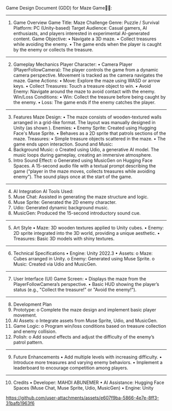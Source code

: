 Game Design Document (GDD) for Maze Game🧑‍💻:
________________________________________
1. Game Overview
Game Title: Maze Challenge
Genre: Puzzle / Survival
Platform: PC (Unity-based)
Target Audience: Casual gamers, AI enthusiasts, and players interested in experimental AI-generated content.
Game Objective:
•	Navigate a 3D maze.
•	Collect treasures while avoiding the enemy.
•	The game ends when the player is caught by the enemy or collects the treasure.
________________________________________
2. Gameplay Mechanics
Player Character:
•	Camera Player (PlayerFollowCamera):
The player controls the game from a dynamic camera perspective. Movement is tracked as the camera navigates the maze.
Game Actions:
•	Move: Explore the maze using WASD or arrow keys.
•	Collect Treasures: Touch a treasure object to win.
•	Avoid Enemy: Navigate around the maze to avoid contact with the enemy.
Win/Loss Conditions:
•	Win: Collect the treasure before being caught by the enemy.
•	Loss: The game ends if the enemy catches the player.
________________________________________
3. Features
Maze Design:
•	The maze consists of wooden-textured walls arranged in a grid-like format. The layout was manually designed in Unity (as shown ).
Enemies:
•	Enemy Sprite: Created using Hugging Face's Muse Sprite.
•	Behaves as a 2D sprite that patrols sections of the maze.
Treasures:
•	Simple treasure objects scattered in the maze.
•	The game ends upon interaction.
Sound and Music:
1.	Background Music:
o	Created using Udio, a generative AI model. The music loops during gameplay, creating an immersive atmosphere.
2.	Intro Sound Effect:
o	Generated using MusicGen on Hugging Face Spaces. A 15-second audio file with a textual prompt describing the game (“player in the maze moves, collects treasures while avoiding enemy”). The sound plays once at the start of the game.
________________________________________
4. AI Integration
AI Tools Used:
1.	Muse Chat: Assisted in generating the maze structure and logic.
2.	Muse Sprite: Generated the 2D enemy character.
3.	Udio: Generated dynamic background music.
4.	MusicGen: Produced the 15-second introductory sound cue.
________________________________________
5. Art Style
•	Maze: 3D wooden textures applied to Unity cubes.
•	Enemy: 2D sprite integrated into the 3D world, providing a unique aesthetic.
•	Treasures: Basic 3D models with shiny textures.
________________________________________
6. Technical Specifications
•	Engine: Unity 2022.3
•	Assets:
o	Maze: Cubes arranged in Unity.
o	Enemy: Generated using Muse Sprite.
o	Music: Created via Udio and MusicGen.
________________________________________
7. User Interface (UI)
Game Screen:
•	Displays the maze from the PlayerFollowCamera’s perspective.
•	Basic HUD showing the player’s status (e.g., "Collect the treasure!" or "Avoid the enemy!").
________________________________________
8. Development Plan
1.	Prototype:
o	Complete the maze design and implement basic player movement.
2.	AI Assets:
o	Integrate assets from Muse Sprite, Udio, and MusicGen.
3.	Game Logic:
o	Program win/loss conditions based on treasure collection and enemy collision.
4.	Polish:
o	Add sound effects and adjust the difficulty of the enemy’s patrol pattern.
________________________________________
9. Future Enhancements
•	Add multiple levels with increasing difficulty.
•	Introduce more treasures and varying enemy behaviors.
•	Implement a leaderboard to encourage competition among players.
________________________________________
10. Credits
•	Developer: MAHDI ABUNEMER 
•	AI Assistance: Hugging Face Spaces (Muse Chat, Muse Sprite, Udio, MusicGen)
•	Engine: Unity



https://github.com/user-attachments/assets/e607f9ba-5866-4e7e-8ff3-31bafb1963f6

